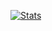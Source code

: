 [![Stats](https://github-readme-stats.vercel.app/api?username=TommyX12&count_private=true&theme=graywhite&icon_color=2299ff&title_color=2299ff&show_icons=true&border_radius=10&border_color=aaccff)](https://github.com/anuraghazra/github-readme-stats)
